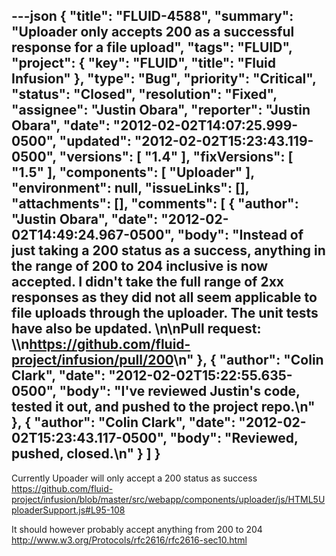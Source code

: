 ---json
{
  "title": "FLUID-4588",
  "summary": "Uploader only accepts 200 as a successful response for a file upload",
  "tags": "FLUID",
  "project": {
    "key": "FLUID",
    "title": "Fluid Infusion"
  },
  "type": "Bug",
  "priority": "Critical",
  "status": "Closed",
  "resolution": "Fixed",
  "assignee": "Justin Obara",
  "reporter": "Justin Obara",
  "date": "2012-02-02T14:07:25.999-0500",
  "updated": "2012-02-02T15:23:43.119-0500",
  "versions": [
    "1.4"
  ],
  "fixVersions": [
    "1.5"
  ],
  "components": [
    "Uploader"
  ],
  "environment": null,
  "issueLinks": [],
  "attachments": [],
  "comments": [
    {
      "author": "Justin Obara",
      "date": "2012-02-02T14:49:24.967-0500",
      "body": "Instead of just taking a 200 status as a success, anything in the range of 200 to 204 inclusive is now accepted. I didn't take the full range of 2xx responses as they did not all seem applicable to file uploads through the uploader. The unit tests have also be updated.&#x20;\n\nPull request: \\\n<https://github.com/fluid-project/infusion/pull/200>\n"
    },
    {
      "author": "Colin Clark",
      "date": "2012-02-02T15:22:55.635-0500",
      "body": "I've reviewed Justin's code, tested it out, and pushed to the project repo.\n"
    },
    {
      "author": "Colin Clark",
      "date": "2012-02-02T15:23:43.117-0500",
      "body": "Reviewed, pushed, closed.\n"
    }
  ]
}
---
Currently Upoader will only accept a 200 status as success\
<https://github.com/fluid-project/infusion/blob/master/src/webapp/components/uploader/js/HTML5UploaderSupport.js#L95-108>

It should however probably accept anything from 200 to 204\
<http://www.w3.org/Protocols/rfc2616/rfc2616-sec10.html>

        
